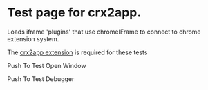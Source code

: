 Test page for crx2app.
======================

Loads iframe 'plugins' that use chromeIFrame to connect to chrome extension system.

The [crx2app extension](https://github.com/johnjbarton/crx2app) is required for these tests

Push To Test Open Window

Push To Test Debugger
